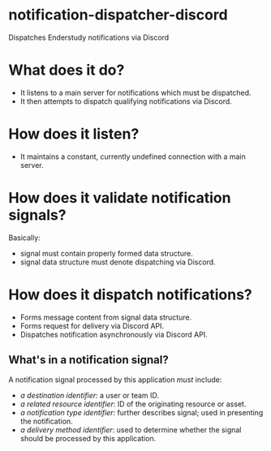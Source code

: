 # notification-dispatcher-discord
Dispatches Enderstudy notifications via Discord

# What does it do?
* It listens to a main server for notifications which must be dispatched.
* It then attempts to dispatch qualifying notifications via Discord.

# How does it listen?
* It maintains a constant, currently undefined connection with a main server.

# How does it validate notification signals?
Basically:
* signal must contain properly formed data structure.
* signal data structure must denote dispatching via Discord.

# How does it dispatch notifications?
* Forms message content from signal data structure.
* Forms request for delivery via Discord API.
* Dispatches notification asynchronously via Discord API.

## What's in a notification signal?
A notification signal processed by this application *must* include:
* *a destination identifier*: a user or team ID.
* *a related resource identifier*: ID of the originating resource or asset.
* *a notification type identifier*: further describes signal; used in presenting the notification.
* *a delivery method identifier*: used to determine whether the signal should be processed by this application.